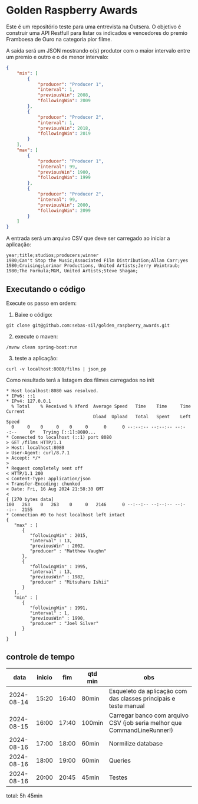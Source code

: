 # Golden Raspberry Awards

Este é um repositório teste para uma entrevista na Outsera. O objetivo é construir uma API Restfull para listar os indicados e vencedores do premio Framboesa de Ouro na categoria pior filme.

A saída será um JSON mostrando o(s) produtor com o maior intervalo entre um premio e outro e o de menor intervalo:

```json
{
    "min": [
        {
            "producer": "Producer 1",
            "interval": 1,
            "previousWin": 2008,
            "followingWin": 2009
        },
        {
            "producer": "Producer 2",
            "interval": 1,
            "previousWin": 2018,
            "followingWin": 2019
        }
    ],
    "max": [
        {
            "producer": "Producer 1",
            "interval": 99,
            "previousWin": 1900,
            "followingWin": 1999
        },
        {
            "producer": "Producer 2",
            "interval": 99,
            "previousWin": 2000,
            "followingWin": 2099
        }
    ]
}
```

A entrada será um arquivo CSV que deve ser carregado ao iniciar a aplicação:

```csv
year;title;studios;producers;winner                                                   
1980;Can't Stop the Music;Associated Film Distribution;Allan Carr;yes
1980;Cruising;Lorimar Productions, United Artists;Jerry Weintraub;
1980;The Formula;MGM, United Artists;Steve Shagan;
```


## Executando o código

Execute os passo em ordem:

1. Baixe o código:
```shell
git clone git@github.com:sebas-sil/golden_raspberry_awards.git
```
2. execute o maven:
```shell
/mvnw clean spring-boot:run
```
3. teste a aplicação:
```shell
curl -v localhost:8080/films | json_pp
```

Como resultado terá a listagem dos filmes carregados no init

```shell
* Host localhost:8080 was resolved.
* IPv6: ::1
* IPv4: 127.0.0.1
  % Total    % Received % Xferd  Average Speed   Time    Time     Time  Current
                                 Dload  Upload   Total   Spent    Left  Speed
  0     0    0     0    0     0      0      0 --:--:-- --:--:-- --:--:--     0*   Trying [::1]:8080...
* Connected to localhost (::1) port 8080
> GET /films HTTP/1.1
> Host: localhost:8080
> User-Agent: curl/8.7.1
> Accept: */*
> 
* Request completely sent off
< HTTP/1.1 200 
< Content-Type: application/json
< Transfer-Encoding: chunked
< Date: Fri, 16 Aug 2024 21:58:30 GMT
< 
{ [270 bytes data]
100   263    0   263    0     0   2146      0 --:--:-- --:--:-- --:--:--  2155
* Connection #0 to host localhost left intact
{
   "max" : [
      {
         "followingWin" : 2015,
         "interval" : 13,
         "previousWin" : 2002,
         "producer" : "Matthew Vaughn"
      },
      {
         "followingWin" : 1995,
         "interval" : 13,
         "previousWin" : 1982,
         "producer" : "Mitsuharu Ishii"
      }
   ],
   "min" : [
      {
         "followingWin" : 1991,
         "interval" : 1,
         "previousWin" : 1990,
         "producer" : "Joel Silver"
      }
   ]
}
```

## controle de tempo

| data | inicio | fim | qtd min | obs |
| ---- | ------ | --- | ------- | --- |
| 2024-08-14 | 15:20 | 16:40 | 80min | Esqueleto da aplicação com das classes principais e teste manual |
| 2024-08-15 | 16:00 | 17:40 | 100min | Carregar banco com arquivo CSV (job seria melhor que CommandLineRunner!) |
| 2024-08-16 | 17:00 | 18:00 | 60min | Normilize database |
| 2024-08-16 | 18:00 | 19:00 | 60min | Queries |
| 2024-08-16 | 20:00 | 20:45 | 45min | Testes |

total: 5h 45min
